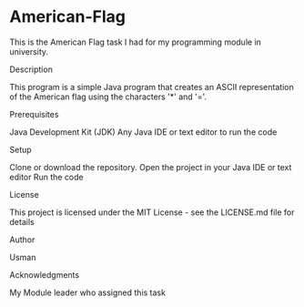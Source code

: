 # American-Flag
This is the American Flag task I had for my programming module in university.

Description

This program is a simple Java program that creates an ASCII representation of the American flag using the characters '*' and '='.

Prerequisites

Java Development Kit (JDK)
Any Java IDE or text editor to run the code

Setup

Clone or download the repository.
Open the project in your Java IDE or text editor
Run the code

License

This project is licensed under the MIT License - see the LICENSE.md file for details

Author

Usman

Acknowledgments

My Module leader who assigned this task
